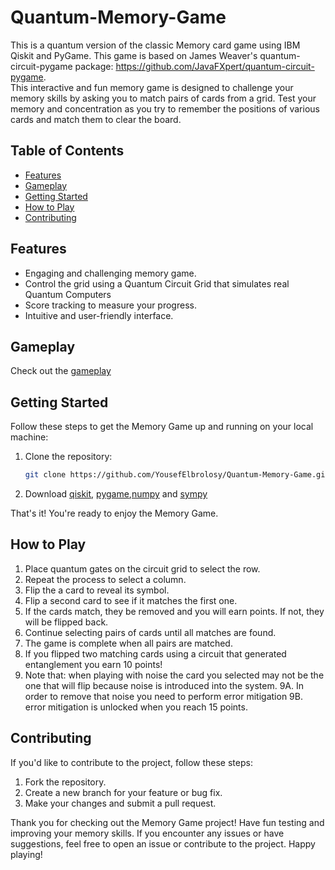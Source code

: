 # Quantum-Memory-Game
This is a quantum version of the classic Memory card game using IBM Qiskit and PyGame. This game is based on James Weaver's quantum-circuit-pygame package: https://github.com/JavaFXpert/quantum-circuit-pygame. </br>
This interactive and fun memory game is designed to challenge your memory skills by asking you to match pairs of cards from a grid. Test your memory and concentration as you try to remember the positions of various cards and match them to clear the board.

## Table of Contents

- [Features](#features)
- [Gameplay](#gameplay)
- [Getting Started](#getting-started)
- [How to Play](#how-to-play)
- [Contributing](#contributing)

## Features

- Engaging and challenging memory game.
- Control the grid using a Quantum Circuit Grid that simulates real Quantum Computers
- Score tracking to measure your progress.
- Intuitive and user-friendly interface.

## Gameplay

Check out the [gameplay](https://m.youtube.com/watch?v=r27UGgq0eik&t=42s)

## Getting Started

Follow these steps to get the Memory Game up and running on your local machine:

1. Clone the repository:

   ```bash
   git clone https://github.com/YousefElbrolosy/Quantum-Memory-Game.git
   ```
2. Download [qiskit](https://qiskit.org/documentation/stable/0.24/install.html), [pygame](https://pypi.org/project/pygame/),[numpy](https://numpy.org/install/) and [sympy](https://docs.sympy.org/latest/install.html)

That's it! You're ready to enjoy the Memory Game.

## How to Play
1. Place quantum gates on the circuit grid to select the row.
2. Repeat the process to select a column.
3. Flip the a card to reveal its symbol.
4. Flip a second card to see if it matches the first one.
5. If the cards match, they be removed and you will earn points. If not, they will be flipped back.
6. Continue selecting pairs of cards until all matches are found.
7. The game is complete when all pairs are matched.
8. If you flipped two matching cards using a circuit that generated entanglement you earn 10 points!
9. Note that: when playing with noise the card you selected may not be the one that will flip because noise is introduced into the system.
9A. In order to remove that noise you need to perform error mitigation
9B. error mitigation is unlocked when you reach 15 points.


## Contributing

If you'd like to contribute to the project, follow these steps:

1. Fork the repository.
2. Create a new branch for your feature or bug fix.
3. Make your changes and submit a pull request.

Thank you for checking out the Memory Game project! Have fun testing and improving your memory skills. If you encounter any issues or have suggestions, feel free to open an issue or contribute to the project. Happy playing!

